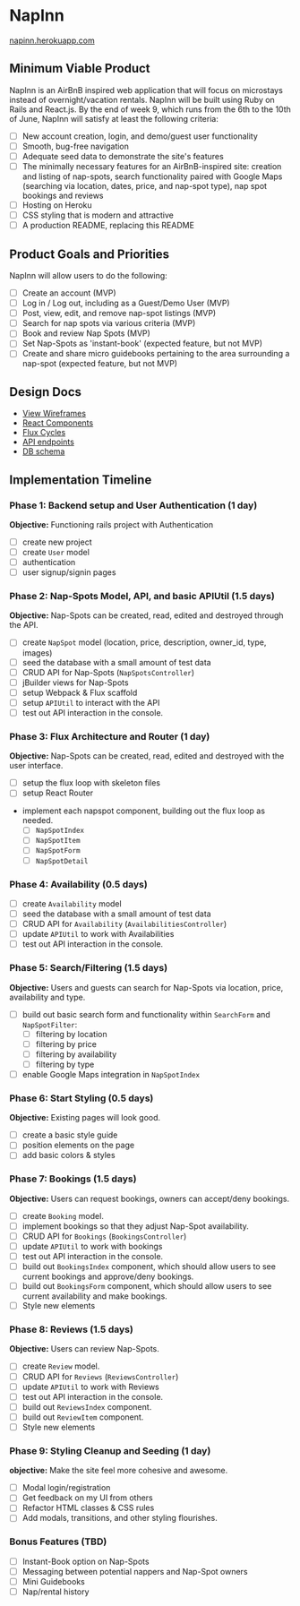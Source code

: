 # NapInn

[napinn.herokuapp.com](http://napinn.herokuapp.com)

## Minimum Viable Product

NapInn is an AirBnB inspired web application that will focus on microstays instead of overnight/vacation rentals. NapInn will be built using Ruby on Rails and React.js. By the end of week 9, which runs from the 6th to the 10th of June, NapInn will satisfy at least the following criteria:

- [ ] New account creation, login, and demo/guest user functionality
- [ ] Smooth, bug-free navigation
- [ ] Adequate seed data to demonstrate the site's features
- [ ] The minimally necessary features for an AirBnB-inspired site: creation and listing of nap-spots, search functionality paired with Google Maps (searching via location, dates, price, and nap-spot type), nap spot bookings and reviews
- [ ] Hosting on Heroku
- [ ] CSS styling that is modern and attractive
- [ ] A production README, replacing this README

<!--(**NB**: check out the [sample production README](https://github.com/appacademy/sample-project-proposal/blob/master/docs/production_readme.md) -- I'll write this later)
 -->
## Product Goals and Priorities

NapInn will allow users to do the following:

<!-- This is a Markdown checklist. Use it to keep track of your
progress. Put an x between the brackets for a checkmark: [x] -->

- [ ] Create an account (MVP)
- [ ] Log in / Log out, including as a Guest/Demo User (MVP)
- [ ] Post, view, edit, and remove nap-spot listings (MVP)
- [ ] Search for nap spots via various criteria (MVP)
- [ ] Book and review Nap Spots (MVP)
- [ ] Set Nap-Spots as 'instant-book' (expected feature, but not MVP)
- [ ] Create and share micro guidebooks pertaining to the area surrounding a nap-spot (expected feature, but not MVP)

## Design Docs
* [View Wireframes][views]
* [React Components][components]
* [Flux Cycles][flux-cycles]
* [API endpoints][api-endpoints]
* [DB schema][schema]

[views]: ./docs/views.md
[components]: ./docs/components.md
[flux-cycles]: ./docs/flux-cycles.md
[api-endpoints]: ./docs/api-endpoints.md
[schema]: ./docs/schema.md

## Implementation Timeline

### Phase 1: Backend setup and User Authentication (1 day)

**Objective:** Functioning rails project with Authentication

- [ ] create new project
- [ ] create `User` model
- [ ] authentication
- [ ] user signup/signin pages

### Phase 2: Nap-Spots Model, API, and basic APIUtil (1.5 days)

**Objective:** Nap-Spots can be created, read, edited and destroyed through
the API.

- [ ] create `NapSpot` model (location, price, description, owner_id, type, images)
- [ ] seed the database with a small amount of test data
- [ ] CRUD API for Nap-Spots (`NapSpotsController`)
- [ ] jBuilder views for Nap-Spots
- [ ] setup Webpack & Flux scaffold
- [ ] setup `APIUtil` to interact with the API
- [ ] test out API interaction in the console.

### Phase 3: Flux Architecture and Router (1 day)

**Objective:** Nap-Spots can be created, read, edited and destroyed with the
user interface.

- [ ] setup the flux loop with skeleton files
- [ ] setup React Router
- implement each napspot component, building out the flux loop as needed.
  - [ ] `NapSpotIndex`
  - [ ] `NapSpotItem`
  - [ ] `NapSpotForm`
  - [ ] `NapSpotDetail`

### Phase 4: Availability (0.5 days)

- [ ] create `Availability` model
- [ ] seed the database with a small amount of test data
- [ ] CRUD API for `Availability` (`AvailabilitiesController`)
- [ ] update `APIUtil` to work with Availabilities
- [ ] test out API interaction in the console.

### Phase 5: Search/Filtering (1.5 days)

**Objective:** Users and guests can search for Nap-Spots via location, price, availability and type.

- [ ] build out basic search form and functionality within `SearchForm` and `NapSpotFilter`:
  - [ ] filtering by location
  - [ ] filtering by price
  - [ ] filtering by availability
  - [ ] filtering by type
- [ ] enable Google Maps integration in `NapSpotIndex`

### Phase 6: Start Styling (0.5 days)

**Objective:** Existing pages will look good.

- [ ] create a basic style guide
- [ ] position elements on the page
- [ ] add basic colors & styles

### Phase 7: Bookings (1.5 days)

**Objective:** Users can request bookings, owners can accept/deny bookings.

- [ ] create `Booking` model.
- [ ] implement bookings so that they adjust Nap-Spot availability.
- [ ] CRUD API for `Bookings` (`BookingsController`)
- [ ] update `APIUtil` to work with bookings
- [ ] test out API interaction in the console.
- [ ] build out `BookingsIndex` component, which should allow users to see current bookings and approve/deny bookings.
- [ ] build out `BookingsForm` component, which should allow users to see current availability and make bookings.
- [ ] Style new elements

### Phase 8: Reviews (1.5 days)

**Objective:** Users can review Nap-Spots.

- [ ] create `Review` model.
- [ ] CRUD API for `Reviews` (`ReviewsController`)
- [ ] update `APIUtil` to work with Reviews
- [ ] test out API interaction in the console.
- [ ] build out `ReviewsIndex` component.
- [ ] build out `ReviewItem` component.
- [ ] Style new elements

### Phase 9: Styling Cleanup and Seeding (1 day)

**objective:** Make the site feel more cohesive and awesome.

- [ ] Modal login/registration
- [ ] Get feedback on my UI from others
- [ ] Refactor HTML classes & CSS rules
- [ ] Add modals, transitions, and other styling flourishes.

### Bonus Features (TBD)
- [ ] Instant-Book option on Nap-Spots
- [ ] Messaging between potential nappers and Nap-Spot owners
- [ ] Mini Guidebooks
- [ ] Nap/rental history

[phase-one]: ./docs/phases/phase1.md
[phase-two]: ./docs/phases/phase2.md
[phase-three]: ./docs/phases/phase3.md
[phase-four]: ./docs/phases/phase4.md
[phase-five]: ./docs/phases/phase5.md
